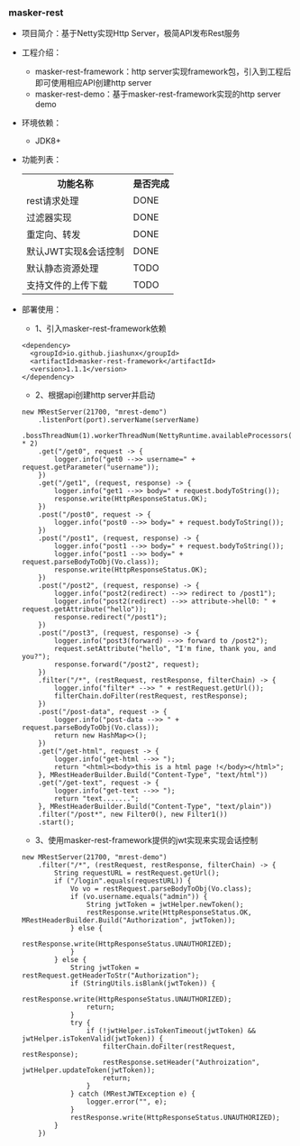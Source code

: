 
### masker-rest

- 项目简介：基于Netty实现Http Server，极简API发布Rest服务

- 工程介绍：

   - masker-rest-framework：http server实现framework包，引入到工程后即可使用相应API创建http server
   - masker-rest-demo：基于masker-rest-framework实现的http server demo

- 环境依赖：

   - JDK8+

- 功能列表：

    <table>
        <tr>
            <th>功能名称</th>
            <th>是否完成</th>
        </tr>
        <tr>
            <td>rest请求处理</td>
            <td>DONE</td>
        </tr>
        <tr>
            <td>过滤器实现</td>
            <td>DONE</td>
        </tr>
        <tr>
            <td>重定向、转发</td>
            <td>DONE</td>
        </tr>
        <tr>
            <td>默认JWT实现&会话控制</td>
            <td>DONE</td>
        </tr>
        <tr>
            <td>默认静态资源处理</td>
            <td>TODO</td>
        </tr>
        <tr>
            <td>支持文件的上传下载</td>
            <td>TODO</td>
        </tr>
    </table>

- 部署使用：

   - 1、引入masker-rest-framework依赖

   ```text
   <dependency>
     <groupId>io.github.jiashunx</groupId>
     <artifactId>masker-rest-framework</artifactId>
     <version>1.1.1</version>
   </dependency>
   ```

   - 2、根据api创建http server并启动

   ```text
   new MRestServer(21700, "mrest-demo")
       .listenPort(port).serverName(serverName)
       .bossThreadNum(1).workerThreadNum(NettyRuntime.availableProcessors() * 2)
       .get("/get0", request -> {
           logger.info("get0 -->> username=" + request.getParameter("username"));
       })
       .get("/get1", (request, response) -> {
           logger.info("get1 -->> body=" + request.bodyToString());
           response.write(HttpResponseStatus.OK);
       })
       .post("/post0", request -> {
           logger.info("post0 -->> body=" + request.bodyToString());
       })
       .post("/post1", (request, response) -> {
           logger.info("post1 -->> body=" + request.bodyToString());
           logger.info("post1 -->> body=" + request.parseBodyToObj(Vo.class));
           response.write(HttpResponseStatus.OK);
       })
       .post("/post2", (request, response) -> {
           logger.info("post2(redirect) -->> redirect to /post1");
           logger.info("post2(redirect) -->> attribute->hell0: " + request.getAttribute("hello"));
           response.redirect("/post1");
       })
       .post("/post3", (request, response) -> {
           logger.info("post3(forward) -->> forward to /post2");
           request.setAttribute("hello", "I'm fine, thank you, and you?");
           response.forward("/post2", request);
       })
       .filter("/*", (restRequest, restResponse, filterChain) -> {
           logger.info("filter* -->> " + restRequest.getUrl());
           filterChain.doFilter(restRequest, restResponse);
       })
       .post("/post-data", request -> {
           logger.info("post-data -->> " + request.parseBodyToObj(Vo.class));
           return new HashMap<>();
       })
       .get("/get-html", request -> {
           logger.info("get-html -->> ");
           return "<html><body>this is a html page !</body></html>";
       }, MRestHeaderBuilder.Build("Content-Type", "text/html"))
       .get("/get-text", request -> {
           logger.info("get-text -->> ");
           return "text.......";
       }, MRestHeaderBuilder.Build("Content-Type", "text/plain"))
       .filter("/post*", new Filter0(), new Filter1())
       .start();
   ```

   - 3、使用masker-rest-framework提供的jwt实现来实现会话控制

   ```text
   new MRestServer(21700, "mrest-demo")
       .filter("/*", (restRequest, restResponse, filterChain) -> {
           String requestURL = restRequest.getUrl();
           if ("/login".equals(requestURL)) {
               Vo vo = restRequest.parseBodyToObj(Vo.class);
               if (vo.username.equals("admin")) {
                   String jwtToken = jwtHelper.newToken();
                   restResponse.write(HttpResponseStatus.OK, MRestHeaderBuilder.Build("Authorization", jwtToken));
               } else {
                   restResponse.write(HttpResponseStatus.UNAUTHORIZED);
               }
           } else {
               String jwtToken = restRequest.getHeaderToStr("Authorization");
               if (StringUtils.isBlank(jwtToken)) {
                   restResponse.write(HttpResponseStatus.UNAUTHORIZED);
                   return;
               }
               try {
                   if (!jwtHelper.isTokenTimeout(jwtToken) && jwtHelper.isTokenValid(jwtToken)) {
                       filterChain.doFilter(restRequest, restResponse);
                       restResponse.setHeader("Authroization", jwtHelper.updateToken(jwtToken));
                       return;
                   }
               } catch (MRestJWTException e) {
                   logger.error("", e);
               }
               restResponse.write(HttpResponseStatus.UNAUTHORIZED);
           }
       })
   ```
